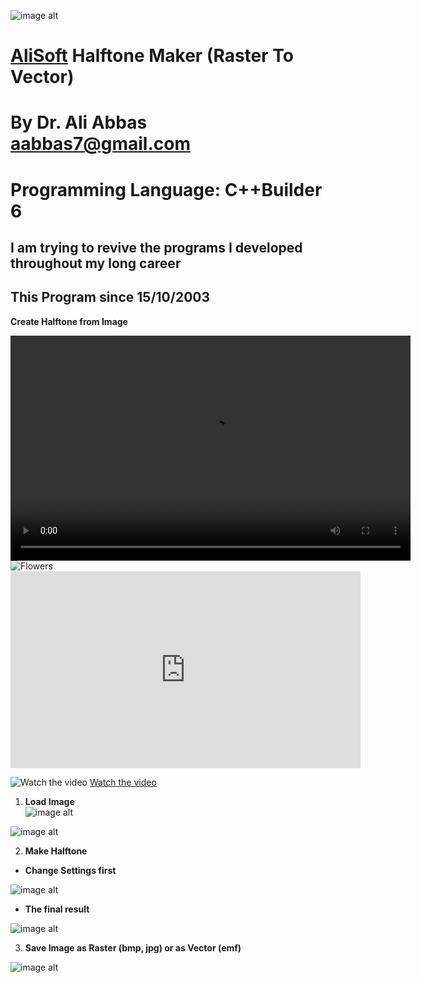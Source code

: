 ![image alt](https://github.com/aabbas77-web/AliSoft/blob/main/AliSoft128Transparent.png)
# [AliSoft](https://hodhods.com) Halftone Maker (Raster To Vector)
# By Dr. Ali Abbas aabbas7@gmail.com
# Programming Language: C++Builder 6
## I am trying to revive the programs I developed throughout my long career
## This Program since 15/10/2003

**Create Halftone from Image**

<video width="640" height="360" controls>
  <source src="path/to/video.mp4" type="video/mp4">
  Your browser does not support the video tag.
</video>


<picture>
  <source media="(min-width:650px)" srcset="[img_pink_flowers.jpg](https://github.com/aabbas77-web/Halftone-Maker/releases/download/FirstRelease/HalftoneVideo.png)">
  <source media="(min-width:465px)" srcset="[img_white_flower.jpg](https://github.com/aabbas77-web/Halftone-Maker/releases/download/FirstRelease/HalftoneVideo.png)">
  <img src="https://github.com/aabbas77-web/Halftone-Maker/releases/download/FirstRelease/HalftoneVideo.png" alt="Flowers" style="width:auto;">
</picture>



<iframe width="560" height="315" 
src="https://www.youtube.com/embed/ecGTu8sCbYQ" 
title="YouTube video player" frameborder="0" 
allow="accelerometer; autoplay; clipboard-write; encrypted-media; gyroscope; picture-in-picture" allowfullscreen>
</iframe>



![[Watch the video](https://youtu.be/ecGTu8sCbYQ)](https://github.com/aabbas77-web/Halftone-Maker/releases/download/FirstRelease/HalftoneVideo.png)
[Watch the video](https://youtu.be/ecGTu8sCbYQ)<br/>

1. **Load Image**<br/>
![image alt](https://github.com/aabbas77-web/Halftone-Maker/releases/download/FirstRelease/GIRL01.BMP)<br/>

![image alt](https://github.com/aabbas77-web/Halftone-Maker/releases/download/FirstRelease/LoadImage.png)<br/>

2. **Make Halftone**<br/>
-  **Change Settings first**<br/>

![image alt](https://github.com/aabbas77-web/Halftone-Maker/releases/download/FirstRelease/Settings.png)<br/>

-  **The final result**<br/>

![image alt](https://github.com/aabbas77-web/Halftone-Maker/releases/download/FirstRelease/MakeHalftone.png)<br/>

3. **Save Image as Raster (bmp, jpg) or as Vector (emf)**<br/>

![image alt](https://github.com/aabbas77-web/Halftone-Maker/releases/download/FirstRelease/GIRL01.JPG)<br/>

